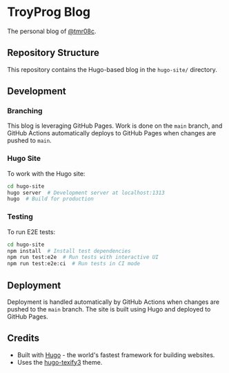 # TroyProg Blog

The personal blog of [@tmr08c](https://github.com/tmr08c/).

## Repository Structure

This repository contains the Hugo-based blog in the `hugo-site/` directory.

## Development

### Branching

This blog is leveraging GitHub Pages. Work is done on the `main` branch, and GitHub Actions automatically deploys to GitHub Pages when changes are pushed to `main`.

### Hugo Site

To work with the Hugo site:

```bash
cd hugo-site
hugo server  # Development server at localhost:1313
hugo  # Build for production
```

### Testing

To run E2E tests:

```bash
cd hugo-site
npm install  # Install test dependencies
npm run test:e2e  # Run tests with interactive UI
npm run test:e2e:ci  # Run tests in CI mode
```

## Deployment

Deployment is handled automatically by GitHub Actions when changes are pushed to the `main` branch. The site is built using Hugo and deployed to GitHub Pages.

## Credits

- Built with [Hugo](https://gohugo.io/) - the world's fastest framework for building websites.
- Uses the [hugo-texify3](https://github.com/michaelneuper/hugo-texify3) theme.
